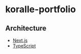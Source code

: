 # koralle-portfolio


## Architecture

* [Next.js](https://nextjs.org/)
* [TypeScript](https://www.typescriptlang.org/)